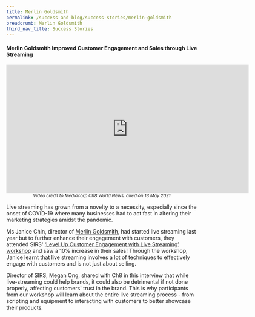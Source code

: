 ```yaml
---
title: Merlin Goldsmith
permalink: /success-and-blog/success-stories/merlin-goldsmith
breadcrumb: Merlin Goldsmith
third_nav_title: Success Stories
---
```

<h4>Merlin Goldsmith Improved Customer Engagement and Sales through Live Streaming</h4>

<center><iframe src="https://player.vimeo.com/video/549193265?badge=0&amp;autopause=0&amp;player_id=0&amp;app_id=58479" width="640" height="340" frameborder="0" allow="autoplay; fullscreen; picture-in-picture" allowfullscreen title="SIRSxVINCiTORE Shoes.mp4"></iframe></center>
<center><small><i>Video credit to Mediacorp Ch8 World News, aired on 13 May 2021</i></small></center>

<p>Live streaming has grown from a novelty to a necessity, especially since the onset of COVID-19 where many businesses had to act fast in altering their marketing strategies amidst the pandemic.</p>

<p>Ms Janice Chin, director of <a href="http://www.merlingoldsmith.com">Merlin Goldsmith</a>, had started live streaming last year but to further enhance their engagement with customers, they attended SIRS' <a href="/digital-programmes/masterclasses-and-workshops/level-up-customer-engagement-through-live-streaming">‘Level Up Customer Engagement with Live Streaming’ workshop</a> and saw a 10% increase in their sales! Through the workshop, Janice learnt that live streaming involves a lot of techniques to effectively engage with customers and is not just about selling.</p>

<p>Director of SIRS, Megan Ong, shared with Ch8 in this interview that while live-streaming could help brands, it could also be detrimental if not done properly, affecting customers' trust in the brand. This is why participants from our workshop will learn about the entire live streaming process - from scripting and equipment to interacting with customers to better showcase their products.</p>